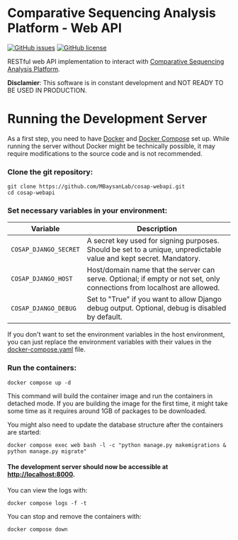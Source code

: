 # Comparative Sequencing Analysis Platform - Web API

[![GitHub issues](https://img.shields.io/github/issues/MBaysanLab/cosap-webapi)](https://github.com/MBaysanLab/cosap-webapi/issues)
[![GitHub license](https://img.shields.io/github/license/MBaysanLab/cosap-webapi)](https://github.com/MBaysanLab/cosap-webapi/blob/main/LICENSE)

RESTful web API implementation to interact with [Comparative Sequencing Analysis Platform](https://github.com/MBaysanLab/cosap).

__Disclamier__: This software is in constant development and NOT READY TO BE USED IN PRODUCTION.

# Running the Development Server
As a first step, you need to have [Docker](https://docs.docker.com/get-docker/) and [Docker Compose](https://docs.docker.com/compose/install/) set up. While running the server without Docker might be technically possible, it may require modifications to the source code and is not recommended.

### Clone the git repository:

    git clone https://github.com/MBaysanLab/cosap-webapi.git
    cd cosap-webapi

### Set necessary variables in your environment:

| Variable | Description |
| --- | --- |
| `COSAP_DJANGO_SECRET` | A secret key used for signing purposes. Should be set to a unique, unpredictable value and kept secret. Mandatory.
| `COSAP_DJANGO_HOST` | Host/domain name that the server can serve. Optional; if empty or not set, only connections from localhost are allowed. |
| `COSAP_DJANGO_DEBUG` | Set to "True" if you want to allow Django debug output. Optional, debug is disabled by default. |

If you don't want to set the environment variables in the host environment, you can just replace the environment variables with their values in the [docker-compose.yaml](docker-compose.yaml) file.

### Run the containers:

    docker compose up -d

This command will build the container image and run the containers in detached mode. If you are building the image for the first time, it might take some time as it requires around 1GB of packages to be downloaded.

You might also need to update the database structure after the containers are started:

    docker compose exec web bash -l -c "python manage.py makemigrations & python manage.py migrate"

#### The development server should now be accessible at [http://localhost:8000](http://localhost:8000).

You can view the logs with:

    docker compose logs -f -t

You can stop and remove the containers with:

    docker compose down
